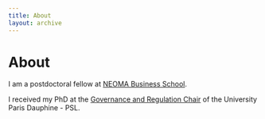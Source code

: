 ```yaml
---
title: About
layout: archive
---
```


<h1>About</h1>

<p>I am a postdoctoral fellow at <a href=\"https://neoma-bs.fr/" title=\"NEOMA BS\">NEOMA Business School</a>.<p> 
<p>I received my PhD at the <a href=\"https://chairgovreg.fondation-dauphine.fr/" title=\"GovReg\">Governance and Regulation Chair</a> of the University Paris Dauphine - PSL.<p>

